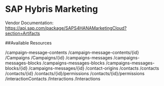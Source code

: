 # SAP Hybris Marketing

Vendor Documentation: https://api.sap.com/package/SAPS4HANAMarketingCloud?section=Artifacts



##Available Resources

/campaign-message-contents
/campaign-message-contents/{id}
/Campaigns
/Campaigns/{id}
/campaigns-messages
/campaigns-messages-blocks
/campaigns-messages-blocks
/campaigns-messages-blocks/{id}
/campaigns-messages/{id}
/contact-origins
/contacts
/contacts
/contacts/{id}
/contacts/{id}/permissions
/contacts/{id}/permissions
/interactionContacts
/Interactions
/Interactions

